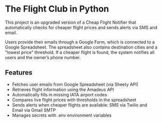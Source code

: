 # The Flight Club in Python
This project is an upgraded version of a Cheap Flight Notifier that automatically checks for cheaper flight prices and sends alerts via SMS and email.

Users provide their emails through a Google Form, which is connected to a Google Spreadsheet. The spreadsheet also contains destination cities and a "lowest price" threshold. If a cheaper flight is found, the system notifies all users and the owner’s phone number.

## Features
+ Fetches user emails from Google Spreadsheet (via Sheety API)
+ Retrieves flight information using the Amadeus API
+ Automatically fills in missing IATA airport codes
+ Compares live flight prices with thresholds in the spreadsheet
+ Sends alerts when cheaper flights are available: SMS via Twilio and Email via Gmail SMTP
+ Manages secrets with .env environment variables

